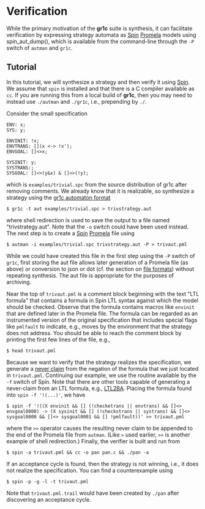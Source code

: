 Verification
============

While the primary motivation of the **gr1c** suite is synthesis, it can
facilitate verification by expressing strategy automata as
[Spin](http://spinroot.com) [Promela](http://spinroot.com/spin/Man/promela.html)
models using spin_aut_dump(), which is available from the command-line through
the `-P` switch of `autman` and `gr1c`.


Tutorial
--------

In this tutorial, we will synthesize a strategy and then verify it using
[Spin](http://spinroot.com).  We assume that `spin` is installed and that there
is a C compiler available as `cc`.  If you are running this from a local build
of **gr1c**, then you may need to instead use `./autman` and `./gr1c`, i.e.,
prepending by `./`.

Consider the small specification

    ENV: x;
    SYS: y;

    ENVINIT: !x;
    ENVTRANS: [](x <-> !x');
    ENVGOAL: []<>x;

    SYSINIT: y;
    SYSTRANS:;
    SYSGOAL: []<>(y&x) & []<>(!y);

which is `examples/trivial.spc` from the source distribution of gr1c after
removing comments.  We already know that it is realizable, so synthesize a
strategy using the [gr1c automaton format](md_formats.html#gr1cautformat)

    $ gr1c -t aut examples/trivial.spc > trivstrategy.aut

where shell redirection is used to save the output to a file named
"trivstrategy.aut".  Note that the `-o` switch could have been used instead.
The next step is to create a [Spin](http://spinroot.com)
[Promela](http://spinroot.com/spin/Man/promela.html) file using

    $ autman -i examples/trivial.spc trivstrategy.aut -P > trivaut.pml

While we could have created this file in the first step using the `-P` switch of
`gr1c`, first storing the aut file allows later generation of a Promela file (as
above) or conversion to json or dot (cf. the section on [file
formats](md_formats.html)) without repeating synthesis.  The aut file is
appropriate for the purposes of archiving.

Near the top of `trivaut.pml` is a comment block beginning with the text "LTL
formula" that contains a formula in Spin LTL syntax against which the model
should be checked.  Observe that the formula contains macros like `envinit` that
are defined later in the Promela file.  The formula can be regarded as an
instrumented version of the original specification that includes special flags
like `pmlfault` to indicate, e.g., moves by the environment that the strategy
does not address.  You should be able to reach the comment block by printing the
first few lines of the file, e.g.,

    $ head trivaut.pml

Because we want to verify that the strategy realizes the specification, we
generate a [never claim](http://spinroot.com/spin/Man/never.html) from the
negation of the formula that we just located in `trivaut.pml`.  Continuing our
example, we use the routine available by the `-f` switch of Spin.  Note that
there are other tools capable of generating a never-claim from an LTL formula,
e.g., [LTL2BA](http://www.lsv.ens-cachan.fr/~gastin/ltl2ba/). Placing the
formula found into <code>spin -f '!(...)'</code>, we have

    $ spin -f '!((X envinit && [] (!checketrans || envtrans) && []<> envgoal0000) -> (X sysinit && [] (!checkstrans || systrans) && []<> sysgoal0000 && []<> sysgoal0001 && [] !pmlfault))' >> trivaut.pml

where the `>>` operator causes the resulting never claim to be appended to the
end of the Promela file from `autman`.  (Like `>` used earlier, `>>` is another
example of shell redirection.)  Finally, the verifier is built and run from

    $ spin -a trivaut.pml && cc -o pan pan.c && ./pan -a

If an acceptance cycle is found, then the strategy is not winning, i.e., it does
not realize the specification.  You can find a counterexample using

    $ spin -p -g -l -t trivaut.pml

Note that `trivaut.pml.trail` would have been created by `./pan` after
discovering an acceptance cycle.
